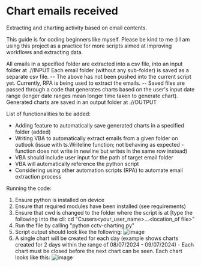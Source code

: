 # Chart emails received 
Extracting and charting activity based on email contents.

This guide is for coding beginners like myself. Please be kind to me :)
I am using this project as a practice for more scripts aimed at improving workflows and extracting data.

All emails in a specified folder are extracted into a csv file, into an input folder at .//INPUT
Each email folder (without any sub-folder) is saved as a separate csv file.
-- The above has not been pushed into the current script yet. Currently, RPA is being used to extract the emails. --
Saved files are passed through a code that generates charts based on the user's input date range (longer date ranges mean longer time taken to generate chart).
Generated charts are saved in an output folder at .//OUTPUT

List of functionalities to be added:
- Adding feature to automatically save generated charts in a specified folder (added)
- Writing VBA to automatically extract emails from a given folder on outlook (issue with ts.Writeline function; not behaving as expected - function does not write in newline but writes in the same row instead)
- VBA should include user input for the path of target email folder
- VBA will automatically reference the python script
- Considering using other automation scripts (RPA) to automate email extraction process

Running the code:
1. Ensure python is installed on device
2. Ensure that required modules have been installed (see requirements)
4. Ensure that cwd is changed to the folder where the script is at [type the following into the cli: cd "C:users\<your_user_name>\...\<location_of file>"
5. Run the file by calling "python cctv-charting.py"
6. Script output should look like the following: ![image](https://github.com/TLYiing/cctv_email_notifs_charting/assets/46553538/b12e8400-02fc-420a-b496-0532dd4d0fe1)
7. A single chart will be created for each day (example shows charts created for 2 days within the range of 08/07/2024 - 09/07/2024) - Each chart must be closed before the next chart can be seen. Each chart looks like this: ![image](https://github.com/TLYiing/cctv_email_notifs_charting/assets/46553538/9494976a-6d52-4b17-9289-56b0d4ffbf80)

